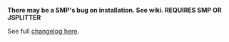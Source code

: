 **There may be a SMP's bug on installation. See wiki.
REQUIRES SMP OR JSPLITTER**

See full [changelog here](https://github.com/regorxxx/Fingerprint-Tools-SMP/blob/main/CHANGELOG.md).